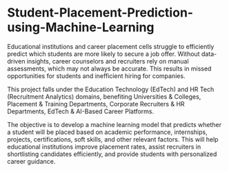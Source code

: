# Student-Placement-Prediction-using-Machine-Learning
Educational institutions and career placement cells struggle to efficiently predict which students are more likely to secure a job offer. Without data-driven insights, career counselors and recruiters rely on manual assessments, which may not always be accurate. This results in missed opportunities for students and inefficient hiring for companies.

This project falls under the Education Technology (EdTech) and HR Tech (Recruitment Analytics) domains, benefiting Universities & Colleges, Placement & Training Departments, Corporate Recruiters & HR Departments, EdTech & AI-Based Career Platforms.

The objective is to develop a machine learning model that predicts whether a student will be placed based on academic performance, internships, projects, certifications, soft skills, and other relevant factors. This will help educational institutions improve placement rates, assist recruiters in shortlisting candidates efficiently, and provide students with personalized career guidance.
